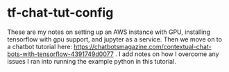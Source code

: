 # tf-chat-tut-config
These are my notes on setting up an AWS instance with GPU, installing tensorflow with gpu support, and jupyter as a service.
Then we move on to a chatbot tutorial here: https://chatbotsmagazine.com/contextual-chat-bots-with-tensorflow-4391749d0077 .
I add notes on how I overcome any issues I ran into running the example python in this tutorial.


